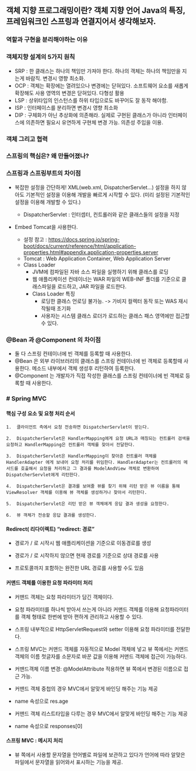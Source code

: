 ## 객체 지향 프로그래밍이란? 객체 지향 언어 Java의 특징, 프레임워크인 스프링과 연결지어서 생각해보자.  

### 역할과 구현을 분리해야하는 이유

### 객체지향 설계의 5가지 원칙 

- SRP : 한 클래스는 하나의 책임만 가져야 한다. 하나의 객체는 하나의 책임만을 지는게 바람직. 변경시 영향 최소화. 
- OCP : 객체는 확장에는 열려있으나 변경에는 닫혀있다. 소프트웨어 요소를 새롭게 확장해도 사용 영역의 변경은 닫혀있다. 다형성 활용
- LSP : 상위타입의 인스턴스를 하위 타입으로도 바꾸어도 잘 동작 해야함. 
- ISP : 인터페이스를 분리하면 변경시 영향 최소화
- DIP :  구체화가 아닌 추상화에 의존해라. 실제로 구현된 클래스가 아니라 인터페이스에 의존하면 필요시 유연하게 구현체 변경 가능. 의존성 주입을 이용. 

### 객체 그리고 협력

### 스프링의 핵심은? 왜 만들어졌나? 

### 스프링과 스프링부트의 차이점

- 복잡한 설정을 간단하게!  XML(web.xml, DispatcherServlet...) 설정을 하지 않아도 기본적인 설정을 이용해 개발을 빠르게 시작할 수 있다. (미리 설정된 기본적인 설정을 이용해 개발할 수 있다.)
	- DispatcherServlet : 인터셉터, 컨트롤러와 같은 클래스들의 설정을 지정


- Embed Tomcat을 사용한다. 
	- 설정 참고 : https://docs.spring.io/spring-boot/docs/current/reference/html/application-properties.html#appendix.application-properties.server
	- Tomcat : Web Application Container, Web Application Server
	- Class Loader
		- JVM에 컴파일된 자바 소스 파일을 실행하기 위해 클래스를 로딩
		- 웹 애플리케이션 컨테이너는 WAR 파일의 WEB-INF 폴더를 기준으로 클래스파일을 로드하고, JAR 파일을 로드한다. 
		- Class Loader 특징
			- 로딩한 클래스 언로딩 불가능. -> 가비지 컬렉터 동작 또는 WAS 재시작될때 초기화
			- 사용자는 시스템 클래스 로더가 로드하는 클래스 패스 영역에만 접근할 수 있다.  

### @Bean 과 @Component 의 차이점  
- 둘 다 스프링 컨테이너에 빈 객체를 등록할 때 사용한다. 
- @Bean 은 외부 라이브러리의 클래스를 스프링 컨테이너에 빈 객체로 등록할때 사용한다. 메소드 내부에서 객체 생성후 리턴하여 등록한다.
- @Component 는 개발자가 직접 작성한 클래스를 스프링 컨테이너에 빈 객체로 등록할 때 사용한다.

###  # Spring MVC

#### 핵심 구성 요소 및 요청 처리 순서
```
1.  클라이언트 측에서 요청 전송하면 DispatcherServlet이 받는다.
    
2.  DispatcherServlet은 HandlerMapping에게 요청 URL과 매칭되는 컨트롤러 검색을 요청하고 HandlerMapping은 컨트롤러 객체를 찾아서 전달한다.
    
3.  DispatcherServlet은 HandlerMapping이 찾아준 컨트롤러 객체를 HandlerAdapter 에게 보내어 요청 처리를 위임한다. HandlerAdapter는 컨트롤러의 메서드를 호출해서 요청을 처리하고 그 결과를 ModelAndView 객체로 변환하여 DispatcherServlet에게 리턴한다.
    
4.  DispatcherServlet은 결과를 보여줄 뷰를 찾기 위해 리턴 받은 뷰 이름을 통해 ViewResolver 객체를 이용해 뷰 객체를 생성하거나 찾아서 리턴한다.
    
5.  DispatcherServlet은 리턴 받은 뷰 객체에게 응답 결과 생성을 요청한다.
 
6.  뷰 객체가 전송할 응답 결과를 생성한다.    
```

#### Redirect( 리다이렉트) “redirect: 경로”

-   경로가 / 로 시작시 웹 애플리케이션을 기준으로 이동경로를 생성
    
-   경로가 / 로 시작하지 않으면 현재 경로를 기준으로 상대 경로를 사용
    
-   프로토콜까지 포함하는 완전한 URL 경로를 사용할 수도 있음
    

#### 커맨드 객체를 이용한 요청 파라미터 처리

-   커맨드 객체는 요청 파라미터가 담긴 객체이다.
    
-   요청 파라미터를 하나씩 받아서 쓰는게 아니라 커맨드 객체를 이용해 요청파라미터를 객체 형태로 한번에 받아 편하게 관리하고 사용할 수 있다.
    
-   스프링 내부적으로 HttpServletRequest와 setter 이용해 요청 파라미터를 전달한다.
    
-   스프링 MVC는 커맨드 객체를 자동적으로 Model 객체에 넣고 뷰 쪽에서는 커맨드 객체의 이름 첫글자를 소문자로 바꾼 값을 이용해 커맨드 객체에 접근이 가능하다.
    
-   커맨드객체 이름 변경: @ModelAttribute 적용하면 뷰 쪽에서 변경된 이름으로 접근 가능.
    
-   커맨드 객체 중첩의 경우 MVC에서 알맞게 바인딩 해주는 기능 제공
    

-   name 속성으로 res.age
    

-   커맨드 객체 리스트타입을 다루는 경우 MVC에서 알맞게 바인딩 해주는 기능 제공
    

-   name 속성으로 responses[0]
    

#### 스프링 MVC : 메시지 처리

-   뷰 쪽에서 사용할 문자열을 언어별로 파일에 보관하고 있다가 언어에 따라 알맞은 파일에서 문자열을 읽어와서 표시하는 기능을 제공.